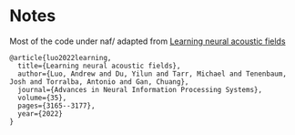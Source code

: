 # Notes

Most of the code under naf/ adapted from [Learning neural acoustic fields](https://github.com/aluo-x/Learning_Neural_Acoustic_Fields)

```
@article{luo2022learning,
  title={Learning neural acoustic fields},
  author={Luo, Andrew and Du, Yilun and Tarr, Michael and Tenenbaum, Josh and Torralba, Antonio and Gan, Chuang},
  journal={Advances in Neural Information Processing Systems},
  volume={35},
  pages={3165--3177},
  year={2022}
}
```
